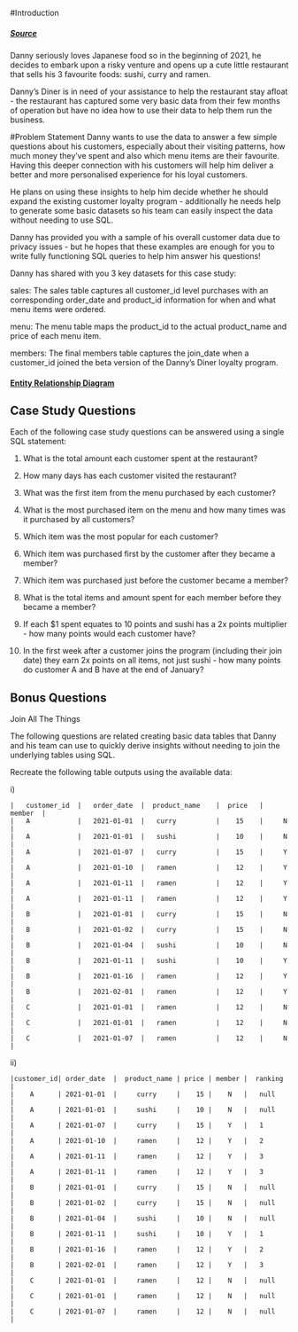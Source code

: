 #Introduction

##### [Source](https://8weeksqlchallenge.com/case-study-1/)

Danny seriously loves Japanese food so in the beginning of 2021, he decides to embark upon a risky venture and opens up a cute little restaurant that sells his 3 favourite foods: sushi, curry and ramen.

Danny’s Diner is in need of your assistance to help the restaurant stay afloat - the restaurant has captured some very basic data from their few months of operation but have no idea how to use their data to help them run the business.

#Problem Statement
Danny wants to use the data to answer a few simple questions about his customers, especially about their visiting patterns, how much money they’ve spent and also which menu items are their favourite. Having this deeper connection with his customers will help him deliver a better and more personalised experience for his loyal customers.

He plans on using these insights to help him decide whether he should expand the existing customer loyalty program - additionally he needs help to generate some basic datasets so his team can easily inspect the data without needing to use SQL.

Danny has provided you with a sample of his overall customer data due to privacy issues - but he hopes that these examples are enough for you to write fully functioning SQL queries to help him answer his questions!

Danny has shared with you 3 key datasets for this case study:

sales: The sales table captures all customer_id level purchases with an corresponding order_date and product_id information for when and what menu items were ordered.

menu: The menu table maps the product_id to the actual product_name and price of each menu item.

members: The final members table captures the join_date when a customer_id joined the beta version of the Danny’s Diner loyalty program.

#### [Entity Relationship Diagram](https://dbdiagram.io/d/608d07e4b29a09603d12edbd/?utm_source=dbdiagram_embed&utm_medium=bottom_open)

## Case Study Questions
Each of the following case study questions can be answered using a single SQL statement:

1) What is the total amount each customer spent at the restaurant?

2) How many days has each customer visited the restaurant?

3) What was the first item from the menu purchased by each customer?

4) What is the most purchased item on the menu and how many times was it purchased by all customers?

5) Which item was the most popular for each customer?

6) Which item was purchased first by the customer after they became a member?

7) Which item was purchased just before the customer became a member?

8) What is the total items and amount spent for each member before they became a member?

9) If each $1 spent equates to 10 points and sushi has a 2x points multiplier - how many points would each customer have?

10) In the first week after a customer joins the program (including their join date) they earn 2x points on all items, not just sushi - how many points do customer A and B have at the end of January?

## Bonus Questions
Join All The Things

The following questions are related creating basic data tables that Danny and his team can use to quickly derive insights without needing to join the underlying tables using SQL.

Recreate the following table outputs using the available data:

i)  
```
|   customer_id  |   order_date  |  product_name    |  price   |   member  |
|   A	         |   2021-01-01  |   curry          |    15    |     N     |
|   A	         |   2021-01-01  |   sushi          |    10    |     N     |
|   A	         |   2021-01-07  |   curry          |    15    |     Y     |
|   A	         |   2021-01-10  |   ramen          |    12    |     Y     |
|   A	         |   2021-01-11  |   ramen          |    12    |     Y     |
|   A	         |   2021-01-11  |   ramen          |    12    |     Y     |
|   B	         |   2021-01-01  |   curry          |    15    |     N     |
|   B	         |   2021-01-02  |   curry          |    15    |     N     |
|   B	         |   2021-01-04  |   sushi          |    10    |     N     |
|   B	         |   2021-01-11  |   sushi          |    10    |     Y     |
|   B	         |   2021-01-16  |   ramen          |    12    |     Y     |
|   B	         |   2021-02-01  |   ramen          |    12    |     Y     |
|   C	         |   2021-01-01  |   ramen          |    12    |     N     |
|   C	         |   2021-01-01  |   ramen          |    12    |     N     |
|   C	         |   2021-01-07  |   ramen          |    12    |     N     |
```
ii)
```
|customer_id| order_date  |	 product_name |	price |	member |  ranking |
|    A	    | 2021-01-01  |	    curry	  |    15 |	   N   |   null   |
|    A	    | 2021-01-01  |	    sushi	  |    10 |	   N   |   null   |
|    A	    | 2021-01-07  |	    curry	  |    15 |	   Y   |   1      |
|    A	    | 2021-01-10  |	    ramen	  |    12 |	   Y   |   2      |
|    A	    | 2021-01-11  |	    ramen	  |    12 |	   Y   |   3      |
|    A	    | 2021-01-11  |	    ramen	  |    12 |	   Y   |   3      |
|    B	    | 2021-01-01  |	    curry	  |    15 |	   N   |   null   |
|    B	    | 2021-01-02  |	    curry	  |    15 |	   N   |   null   |
|    B	    | 2021-01-04  |	    sushi	  |    10 |	   N   |   null   |
|    B	    | 2021-01-11  |	    sushi	  |    10 |	   Y   |   1      |
|    B	    | 2021-01-16  |	    ramen	  |    12 |	   Y   |   2      |
|    B	    | 2021-02-01  |	    ramen	  |    12 |	   Y   |   3      |
|    C	    | 2021-01-01  |	    ramen	  |    12 |	   N   |   null   |
|    C	    | 2021-01-01  |	    ramen	  |    12 |	   N   |   null   |
|    C	    | 2021-01-07  |	    ramen	  |    12 |	   N   |   null   |
```
